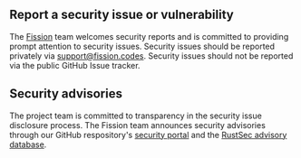 ## Report a security issue or vulnerability

The [Fission][fission] team welcomes security reports and is committed to
providing prompt attention to security issues. Security issues should be
reported privately via [support@fission.codes][support-email]. Security issues
should not be reported via the public GitHub Issue tracker.

## Security advisories

The project team is committed to transparency in the security issue disclosure
process. The Fission team announces security advisories through our
GitHub respository's [security portal][sec-advisories] and the
[RustSec advisory database][rustsec-db].

[fission]: https://fission.codes/
[rustsec-db]: https://github.com/RustSec/advisory-db
[sec-advisories]: https://github.com/fission-codes/rust-template/security/advisories
[support-email]: mailto:support@fission.codes
